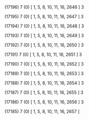 (17196) 7 (0) [ 1, 5, 8, 10, 11, 16, 2646 ] 3 


(17195) 7 (0) [ 1, 5, 8, 10, 11, 16, 2647 ] 3 


(17194) 7 (0) [ 1, 5, 8, 10, 11, 16, 2648 ] 3 


(17193) 7 (0) [ 1, 5, 8, 10, 11, 16, 2649 ] 3 


(17192) 7 (0) [ 1, 5, 8, 10, 11, 16, 2650 ] 3 


(17191) 7 (0) [ 1, 5, 8, 10, 11, 16, 2651 ] 3 


(17190) 7 (0) [ 1, 5, 8, 10, 11, 16, 2652 ] 3 


(17189) 7 (0) [ 1, 5, 8, 10, 11, 16, 2653 ] 3 


(17188) 7 (0) [ 1, 5, 8, 10, 11, 16, 2654 ] 3 


(17187) 7 (0) [ 1, 5, 8, 10, 11, 16, 2655 ] 3 


(17186) 7 (0) [ 1, 5, 8, 10, 11, 16, 2656 ] 3 


(17185) 7 (0) [ 1, 5, 8, 10, 11, 16, 2657 ]  

